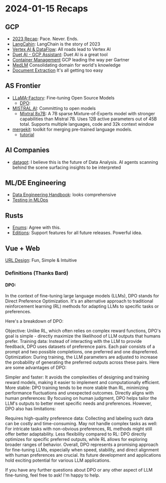 # 2024-01-15 Recaps

## GCP

- [2023 Recap](https://cloud.google.com/blog/products/gcp/google-cloud-top-news-of-2023?utm_source=substack&utm_medium=email): Pace. Never. Ends.
- [LangCahin](https://cloud.google.com/blog/products/databases/using-pgvector-llms-and-langchain-with-google-cloud-databases): LangChain is the story of 2023
- [Vertex AI & DataFlow](https://cloud.google.com/blog/products/ai-machine-learning/streaming-prediction-with-dataflow-and-vertex?utm_source=substack&utm_medium=email): All roads lead to Vertex AI
- [Duet AI - GCP Assistant](https://cloud.google.com/blog/products/ai-machine-learning/get-ai-help-on-networking-tasks?utm_source=substack&utm_medium=email): Duet AI is a great tool
- [Container Management](https://cloud.google.com/blog/products/containers-kubernetes/a-leader-in-2023-gartner-magic-quadrant-for-container-management) GCP leading the way per Gartner
- [MedLM](https://cloud.google.com/blog/topics/healthcare-life-sciences/introducing-medlm-for-the-healthcare-industry) Consolidating domain for world's knowledge
- [Document Extraction](https://cloud.google.com/blog/products/ai-machine-learning/document-ai-custom-extractor-powered-by-generative-ai-is-now-ga?utm_source=substack&utm_medium=email) It's all getting too easy

## AS Frontier

- [LLaMA-Factory](https://github.com/hiyouga/LLaMA-Factory): Fine-tuning Open Source Models
  - [DPO](####DPO):
- [MISTRAL AI](https://mistral.ai/): Committing to open models
  - [Mixtral 8x7B](https://mistral.ai/news/mixtral-of-experts/): A 7B sparse Mixture-of-Experts model with stronger capabilities than Mistral 7B. Uses 12B active parameters out of 45B total. Supports multiple languages, code and 32k context window
- [mergekit](https://github.com/cg123/mergekit): toolkit for merging pre-trained language models.
  - [tutorial](https://freedium.cfd/https://towardsdatascience.com/merge-large-language-models-with-mergekit-2118fb392b54)

## AI Companies

- [datagpt](https://datagpt.com/): I believe this is the future of Data Analysis. AI agents scanning behind the scene surfacing insights to be interpreted

## ML/DE Engineering

- [Data Engineering Handbook](https://github.com/DataEngineer-io/data-engineer-handbook): looks comprehensive
- [Testing in MLOps](https://freedium.cfd/https://towardsdatascience.com/testing-in-practice-code-data-and-ml-model-cfb1ada81f6c)

## Rusts

- [Enums](https://www.shuttle.rs/blog/2023/11/23/enums-in-rust): Agree with this.
- [Editions](https://doc.rust-lang.org/stable/edition-guide/editions/index.html): Support features for all future releases. Powerful idea.

## Vue + Web

[URL Design](https://blog.jim-nielsen.com/2023/examples-of-great-urls/): Fun, Simple & Intuitive

### Definitions (Thanks Bard)

#### DPO:

In the context of fine-tuning large language models (LLMs), DPO stands for Direct Preference Optimization. It's an alternative approach to traditional reinforcement learning (RL) methods for adapting LLMs to specific tasks or preferences.

Here's a breakdown of DPO:

Objective: Unlike RL, which often relies on complex reward functions, DPO's goal is simple - directly maximize the likelihood of LLM outputs that humans prefer.
Training data: Instead of interacting with the LLM to provide feedback, DPO uses datasets of preference pairs. Each pair consists of a prompt and two possible completions, one preferred and one dispreferred.
Optimization: During training, the LLM parameters are adjusted to increase the probability of generating the preferred outputs across these pairs.
Here are some advantages of DPO:

Simpler and faster: It avoids the complexities of designing and training reward models, making it easier to implement and computationally efficient.
More stable: DPO training tends to be more stable than RL, minimizing performance fluctuations and unexpected outcomes.
Directly aligns with human preferences: By focusing on human judgment, DPO helps tailor the LLM's outputs to better meet specific needs and preferences.
However, DPO also has limitations:

Requires high-quality preference data: Collecting and labeling such data can be costly and time-consuming.
May not handle complex tasks as well: For intricate tasks with non-obvious preferences, RL methods might still offer better adaptability.
Less flexibility compared to RL: DPO directly optimizes for specific preferred outputs, while RL allows for exploring broader ranges of behavior.
Overall, DPO represents a promising approach for fine-tuning LLMs, especially when speed, stability, and direct alignment with human preferences are crucial. Its future development and applications hold exciting potential for various LLM applications.

If you have any further questions about DPO or any other aspect of LLM fine-tuning, feel free to ask! I'm happy to help.
